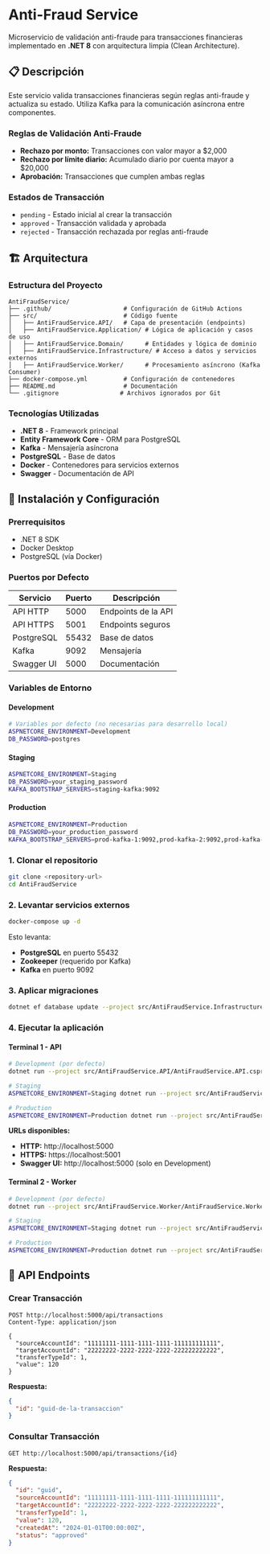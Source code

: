 # Anti-Fraud Service

Microservicio de validación anti-fraude para transacciones financieras implementado en **.NET 8** con arquitectura limpia (Clean Architecture).

## 📋 Descripción

Este servicio valida transacciones financieras según reglas anti-fraude y actualiza su estado. Utiliza Kafka para la comunicación asíncrona entre componentes.

### Reglas de Validación Anti-Fraude

- **Rechazo por monto:** Transacciones con valor mayor a $2,000
- **Rechazo por límite diario:** Acumulado diario por cuenta mayor a $20,000
- **Aprobación:** Transacciones que cumplen ambas reglas

### Estados de Transacción

- `pending` - Estado inicial al crear la transacción
- `approved` - Transacción validada y aprobada
- `rejected` - Transacción rechazada por reglas anti-fraude

## 🏗️ Arquitectura

### Estructura del Proyecto

```
AntiFraudService/
├── .github/                    # Configuración de GitHub Actions
├── src/                        # Código fuente
│   ├── AntiFraudService.API/   # Capa de presentación (endpoints)
│   ├── AntiFraudService.Application/ # Lógica de aplicación y casos de uso
│   ├── AntiFraudService.Domain/      # Entidades y lógica de dominio
│   ├── AntiFraudService.Infrastructure/ # Acceso a datos y servicios externos
│   ├── AntiFraudService.Worker/      # Procesamiento asíncrono (Kafka Consumer)
├── docker-compose.yml          # Configuración de contenedores
├── README.md                   # Documentación
└── .gitignore                 # Archivos ignorados por Git
```

### Tecnologías Utilizadas

- **.NET 8** - Framework principal
- **Entity Framework Core** - ORM para PostgreSQL
- **Kafka** - Mensajería asíncrona
- **PostgreSQL** - Base de datos
- **Docker** - Contenedores para servicios externos
- **Swagger** - Documentación de API

## 🚀 Instalación y Configuración

### Prerrequisitos

- .NET 8 SDK
- Docker Desktop
- PostgreSQL (vía Docker)

### Puertos por Defecto

| Servicio | Puerto | Descripción |
|----------|--------|-------------|
| API HTTP | 5000 | Endpoints de la API |
| API HTTPS | 5001 | Endpoints seguros |
| PostgreSQL | 55432 | Base de datos |
| Kafka | 9092 | Mensajería |
| Swagger UI | 5000 | Documentación |

### Variables de Entorno

#### Development
```bash
# Variables por defecto (no necesarias para desarrollo local)
ASPNETCORE_ENVIRONMENT=Development
DB_PASSWORD=postgres
```

#### Staging
```bash
ASPNETCORE_ENVIRONMENT=Staging
DB_PASSWORD=your_staging_password
KAFKA_BOOTSTRAP_SERVERS=staging-kafka:9092
```

#### Production
```bash
ASPNETCORE_ENVIRONMENT=Production
DB_PASSWORD=your_production_password
KAFKA_BOOTSTRAP_SERVERS=prod-kafka-1:9092,prod-kafka-2:9092,prod-kafka-3:9092
```

### 1. Clonar el repositorio

```bash
git clone <repository-url>
cd AntiFraudService
```

### 2. Levantar servicios externos

```bash
docker-compose up -d
```

Esto levanta:
- **PostgreSQL** en puerto 55432
- **Zookeeper** (requerido por Kafka)
- **Kafka** en puerto 9092

### 3. Aplicar migraciones

```bash
dotnet ef database update --project src/AntiFraudService.Infrastructure/ --startup-project src/AntiFraudService.API/
```

### 4. Ejecutar la aplicación

#### Terminal 1 - API
```bash
# Development (por defecto)
dotnet run --project src/AntiFraudService.API/AntiFraudService.API.csproj

# Staging
ASPNETCORE_ENVIRONMENT=Staging dotnet run --project src/AntiFraudService.API/AntiFraudService.API.csproj

# Production
ASPNETCORE_ENVIRONMENT=Production dotnet run --project src/AntiFraudService.API/AntiFraudService.API.csproj
```

**URLs disponibles:**
- **HTTP:** http://localhost:5000
- **HTTPS:** https://localhost:5001
- **Swagger UI:** http://localhost:5000 (solo en Development)

#### Terminal 2 - Worker
```bash
# Development (por defecto)
dotnet run --project src/AntiFraudService.Worker/AntiFraudService.Worker.csproj

# Staging
ASPNETCORE_ENVIRONMENT=Staging dotnet run --project src/AntiFraudService.Worker/AntiFraudService.Worker.csproj

# Production
ASPNETCORE_ENVIRONMENT=Production dotnet run --project src/AntiFraudService.Worker/AntiFraudService.Worker.csproj
```

## 📡 API Endpoints

### Crear Transacción
```http
POST http://localhost:5000/api/transactions
Content-Type: application/json

{
  "sourceAccountId": "11111111-1111-1111-1111-111111111111",
  "targetAccountId": "22222222-2222-2222-2222-222222222222",
  "transferTypeId": 1,
  "value": 120
}
```

**Respuesta:**
```json
{
  "id": "guid-de-la-transaccion"
}
```

### Consultar Transacción
```http
GET http://localhost:5000/api/transactions/{id}
```

**Respuesta:**
```json
{
  "id": "guid",
  "sourceAccountId": "11111111-1111-1111-1111-111111111111",
  "targetAccountId": "22222222-2222-2222-2222-222222222222",
  "transferTypeId": 1,
  "value": 120,
  "createdAt": "2024-01-01T00:00:00Z",
  "status": "approved"
}
```
